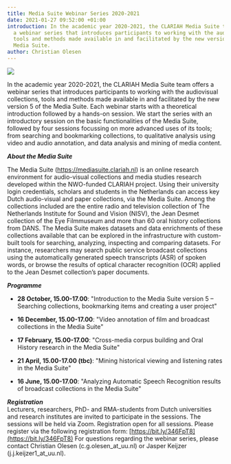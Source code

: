 ```yaml
---
title: Media Suite Webinar Series 2020-2021
date: 2021-01-27 09:52:00 +01:00
introduction: In the academic year 2020-2021, the CLARIAH Media Suite team offers
  a webinar series that introduces participants to working with the audiovisual collections,
  tools and methods made available in and facilitated by the new version 5 of the
  Media Suite.
author: Christian Olesen
---
```


![](https://www.rmes.nl/wp-content/uploads/Webinar-1030x417.jpg)

In the academic year 2020-2021, the CLARIAH Media Suite team offers a webinar series that introduces participants to working with the audiovisual collections, tools and methods made available in and facilitated by the new version 5 of the Media Suite. Each webinar starts with a theoretical introduction followed by a hands-on session. We start the series with an introductory session on the basic functionalities of the Media Suite, followed by four sessions focussing on more advanced uses of its tools; from searching and bookmarking collections, to qualitative analysis using video and audio annotation, and data analysis and mining of media content.

***About the Media Suite***

The Media Suite (https://mediasuite.clariah.nl) is an online research environment for audio-visual collections and media studies research developed within the NWO-funded CLARIAH project. Using their university login credentials, scholars and students in the Netherlands can access key Dutch audio-visual and paper collections, via the Media Suite. Among the collections included are the entire radio and television collection of The Netherlands Institute for Sound and Vision (NISV), the Jean Desmet collection of the Eye Filmmuseum and more than 60 oral history collections from DANS. The Media Suite makes datasets and data enrichments of these collections available that can be explored in the infrastructure with custom-built tools for searching, analyzing, inspecting and comparing datasets. For instance, researchers may search public service broadcast collections using the automatically generated speech transcripts (ASR) of spoken words, or browse the results of optical character recognition (OCR) applied to the Jean Desmet collection’s paper documents.

***Programme***

* **28 October, 15.00-17.00**: "Introduction to the Media Suite version 5 – Searching collections, bookmarking items and creating a user project"

* **16 December, 15.00-17.00**: "Video annotation of film and broadcast collections in the Media Suite"

* **17 February, 15.00-17.00**: "Cross-media corpus building and Oral History research in the Media Suite"

* **21 April, 15.00-17.00 (tbc)**: "Mining historical viewing and listening rates in the Media Suite"

* **16 June, 15.00-17.00**: "Analyzing Automatic Speech Recognition results of broadcast collections in the Media Suite"

***Registration***\
Lecturers, researchers, PhD- and RMA-students from Dutch universities and research institutes are invited to participate in the sessions. The sessions will be held via Zoom. Registration open for all sessions. Please register via the following registration form: [https://bit.ly/346FpT8](https://bit.ly/346FpT8) For questions regarding the webinar series, please contact Christian Olesen (c.g.olesen_at_uu.nl) or Jasper Keijzer (j.j.keijzer1_at_uu.nl).